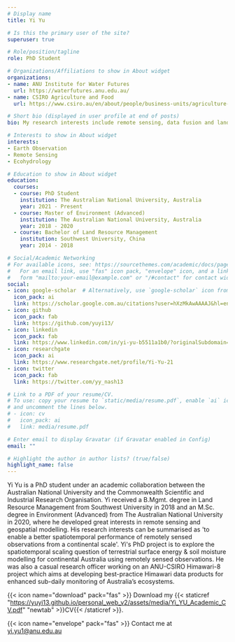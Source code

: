 ```yaml
---
# Display name
title: Yi Yu

# Is this the primary user of the site?
superuser: true

# Role/position/tagline
role: PhD Student

# Organizations/Affiliations to show in About widget
organizations:
- name: ANU Institute for Water Futures
  url: https://waterfutures.anu.edu.au/
- name: CSIRO Agriculture and Food
  url: https://www.csiro.au/en/about/people/business-units/agriculture-and-food

# Short bio (displayed in user profile at end of posts)
bio: My research interests include remote sensing, data fusion and land surface modelling.

# Interests to show in About widget
interests:
- Earth Observation
- Remote Sensing
- Ecohydrology

# Education to show in About widget
education:
  courses:
  - course: PhD Student
    institution: The Australian National University, Australia
    year: 2021 - Present
  - course: Master of Environment (Advanced)
    institution: The Australian National University, Australia
    year: 2018 - 2020
  - course: Bachelor of Land Resource Management
    institution: Southwest University, China
    year: 2014 - 2018

# Social/Academic Networking
# For available icons, see: https://sourcethemes.com/academic/docs/page-builder/#icons
#   For an email link, use "fas" icon pack, "envelope" icon, and a link in the
#   form "mailto:your-email@example.com" or "/#contact" for contact widget.
social:
- icon: google-scholar  # Alternatively, use `google-scholar` icon from `ai` icon pack
  icon_pack: ai
  link: https://scholar.google.com.au/citations?user=hXzMkAwAAAAJ&hl=en/
- icon: github
  icon_pack: fab
  link: https://github.com/yuyi13/
- icon: linkedin
  icon_pack: fab
  link: https://www.linkedin.com/in/yi-yu-b5511a1b0/?originalSubdomain=au
- icon: researchgate
  icon_pack: ai
  link: https://www.researchgate.net/profile/Yi-Yu-21
- icon: twitter
  icon_pack: fab
  link: https://twitter.com/yy_nash13

# Link to a PDF of your resume/CV.
# To use: copy your resume to `static/media/resume.pdf`, enable `ai` icons in `params.toml`, 
# and uncomment the lines below.
# - icon: cv
#   icon_pack: ai
#   link: media/resume.pdf

# Enter email to display Gravatar (if Gravatar enabled in Config)
email: ""

# Highlight the author in author lists? (true/false)
highlight_name: false
---
```


Yi Yu is a PhD student under an academic collaboration between the Australian National University and the Commonwealth Scientific and Industrial Research Organisation. Yi received a B.Mgmt. degree in Land Resource Management from Southwest University in 2018 and an M.Sc. degree in Environment (Advanced) from The Australian National University in 2020, where he developed great interests in remote sensing and geospatial modelling. His research interests can be summarised as 'to enable a better spatiotemporal performance of remotely sensed observations from a continental scale'. Yi's PhD project is to explore the spatiotemporal scaling question of terrestrial surface energy & soil moisture modelling for continental Australia using remotely sensed observations. He was also a casual research officer working on an ANU-CSIRO Himawari-8 project which aims at developing best-practice Himawari data products for enhanced sub-daily monitoring of Australia’s ecosystems.


{{< icon name="download" pack="fas" >}} Download my {{< staticref "https://yuyi13.github.io/personal_web_v2/assets/media/Yi_YU_Academic_CV.pdf" "newtab" >}}CV{{< /staticref >}}.

{{< icon name="envelope" pack="fas" >}} Contact me at yi.yu1@anu.edu.au

